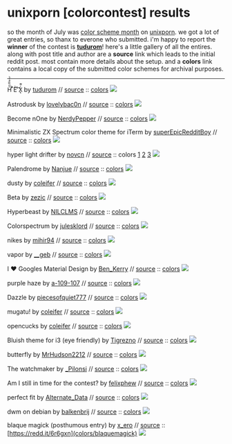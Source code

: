 # unixporn [colorcontest] results

so the month of July was [color scheme month](https://redd.it/6feh1l) on [unixporn](https://reddit.com/r/unixporn). we got a lot of great entries, so thanx to everone who submitted. i'm happy to report the __winner__ of the contest is **[tudurom](https://tudorr.xyz/)**! here's a little gallery of all the entires. along with post title and author are a __source__ link which leads to the initial reddit post. most contain more details about the setup. and a __colors__ link contains a local copy of the submitted color schemes for archival purposes.

------------------------------------

H̆̋̏̏͒ͤͪ ͂͐͂̇̈́È ͒́͡X̢ͨ͌ by [tudurom](https://www.reddit.com/user/tudurom) // [source](https://redd.it/6lokhi) :: [colors](colors/hex)
![](ui/tudurom.png)

Astrodusk by [lovelybac0n](https://www.reddit.com/user/lovelybac0n) // [source](https://redd.it/6p7dbf) :: [colors](colors/astrodust)
![](ui/lovelybac0n.png)

Become nOne by [NerdyPepper](https://www.reddit.com/user/NerdyPepper) // [source](https://redd.it/6q9kqv) :: [colors](colors/n0ne)
![](ui/NerdyPepper.png)

Minimalistic ZX Spectrum color theme for iTerm by [superEpicRedditBoy](https://www.reddit.com/user/superEpicRedditBoy) // [source](https://redd.it/6llh4g) :: [colors](colors/zxspectrum)
![](ui/superEpicRedditBoy.png)

hyper light drifter by [novcn](https://www.reddit.com/user/novcn) // [source](https://redd.it/6p43fi) :: colors [1](colors/hyperlight_cave) [2](colors/hyperlight_camp) [3](colors/hyperlight_tunnel)
![](ui/novcn.png)

Palendrome by [Nanjue](https://www.reddit.com/user/Nanjue) // [source](https://redd.it/6qnsxv) :: [colors](colors/palendrome)
![](ui/Nanjue.png)

dusty by [coleifer](https://www.reddit.com/user/coleifer) // [source](https://redd.it/6nj6z5) :: [colors](colors/dusty)
![](ui/coleifer2.png)

Beta by [zezic](https://www.reddit.com/user/zezic) // [source](https://redd.it/6nm1c8) :: [colors](colors/beta)
![](ui/zezic.png)

Hyperbeast by [NILCLMS](https://www.reddit.com/user/NILCLMS) // [source](https://redd.it/6ozsw4) :: [colors](colors/hyperbeast)
![](ui/NILCLMS.png)

Colorspectrum by [julesklord](https://www.reddit.com/user/julesklord) // [source](https://redd.it/6orrhr) :: [colors](colors/colorspectrum)
![](ui/julesklord.png)

nikes by [mihir94](https://www.reddit.com/user/mihir94) // [source](https://redd.it/6qgcv7) :: [colors](colors/nikes)
![](ui/mihir94.png)

vapor by  [__geb](https://www.reddit.com/user/__geb) // [source](https://redd.it/6lgjjm) :: [colors](colors/vapor)
![](ui/__geb.png)

I ❤ Googles Material Design by [Ben_Kerry](https://www.reddit.com/user/Ben_Kerry) // [source](https://redd.it/6m06kq) :: [colors](colors/material)
![](ui/Ben_Kerry.png)

purple haze by [a-109-107](https://www.reddit.com/user/a-109-107) // [source](https://redd.it/6nlgul) :: [colors](colors/purple_haze)
![](ui/a-109-107.png)

Dazzle by [piecesofquiet777](https://www.reddit.com/user/piecesofquiet777) // [source](https://redd.it/6qm5xp) :: [colors](colors/dazzle)
![](ui/piecesofquiet777.png)

mugatu! by [coleifer](https://www.reddit.com/user/coleifer) // [source](https://redd.it/6qsn5s) :: [colors](colors/mugata)
![](ui/coleifer3.png)

opencucks by [coleifer](https://www.reddit.com/user/coleifer) // [source](https://redd.it/6lth67) :: [colors](colors/opencucks)
![](ui/coleifer4.png)

Bluish theme for i3 (eye friendly) by [Tigrezno](https://www.reddit.com/user/Tigrezno) // [source](https://redd.it/6ksig7) :: [colors](colors/blueish)
![](ui/Tigrezno.png)

butterfly by [MrHudson2212](https://www.reddit.com/user/MrHudson2212) // [source](https://redd.it/6nmpur) :: [colors](colors/butterfly)
![](ui/MrHudson2212.png)

The watchmaker by [_Pilonsi](https://www.reddit.com/user/_Pilonsi) // [source](https://redd.it/6ldmmg) :: [colors](colors/the_watchmaker)
![](ui/_Pilonsi.png)

Am I still in time for the contest? by [felixphew](https://www.reddit.com/user/felixphew) // [source](https://redd.it/6qgr72) :: [colors](colors/felixphew)
![](ui/felixphew.png)

perfect fit by [Alternate_Data](https://www.reddit.com/user/Alternate_Data) // [source](https://redd.it/6pp31l) :: [colors](colors/perfect_fit)
![](ui/Alternate_Data.png)

dwm on debian by [balkenbrij](https://www.reddit.com/user/balkenbrij) // [source](https://redd.it/6qqf94) :: [colors](colors/balkenbrij)
![](ui/balkenbrij.png)

blaque magick (posthumous entry) by [x_ero](https://www.reddit.com/user/x_ero) // [source](https://redd.it/6qqf94) :: [https://redd.it/6r6gxn](colors/blaquemagick)
![](ui/blaquemagick.png)

